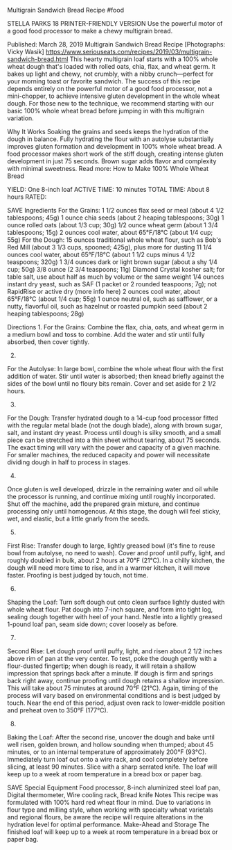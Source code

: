 Multigrain Sandwich Bread Recipe
#food 

STELLA PARKS
18     PRINTER-FRIENDLY VERSION
Use the powerful motor of a good food processor to make a chewy multigrain bread.

Published: March 28, 2019
Multigrain Sandwich Bread Recipe
[Photographs: Vicky Wasik]
https://www.seriouseats.com/recipes/2019/03/multigrain-sandwich-bread.html
This hearty multigrain loaf starts with a 100% whole wheat dough that's loaded with rolled oats, chia, flax, and wheat germ. It bakes up light and chewy, not crumbly, with a nibby crunch—perfect for your morning toast or favorite sandwich. The success of this recipe depends entirely on the powerful motor of a good food processor, not a mini-chopper, to achieve intensive gluten development in the whole wheat dough. For those new to the technique, we recommend starting with our basic 100% whole wheat bread before jumping in with this multigrain variation.

Why It Works
Soaking the grains and seeds keeps the hydration of the dough in balance.
Fully hydrating the flour with an autolyse substantially improves gluten formation and development in 100% whole wheat bread.
A food processor makes short work of the stiff dough, creating intense gluten development in just 75 seconds.
Brown sugar adds flavor and complexity with minimal sweetness.
Read more: How to Make 100% Whole Wheat Bread

YIELD:
One 8-inch loaf
ACTIVE TIME:
10 minutes
TOTAL TIME:
About 8 hours
RATED:
    
 SAVE
Ingredients
For the Grains:
1 1/2 ounces flax seed or meal (about 4 1/2 tablespoons; 45g)
1 ounce chia seeds (about 2 heaping tablespoons; 30g)
1 ounce rolled oats (about 1/3 cup; 30g)
1/2 ounce wheat germ (about 1 3/4 tablespoons; 15g)
2 ounces cool water, about 65°F/18°C (about 1/4 cup; 55g)
For the Dough:
15 ounces traditional whole wheat flour, such as Bob's Red Mill (about 3 1/3 cups, spooned; 425g), plus more for dusting
11 1/4 ounces cool water, about 65°F/18°C (about 1 1/2 cups minus 4 1/2 teaspoons; 320g)
1 3/4 ounces dark or light brown sugar (about a shy 1/4 cup; 50g)
3/8 ounce (2 3/4 teaspoons; 11g) Diamond Crystal kosher salt; for table salt, use about half as much by volume or the same weight
1/4 ounces instant dry yeast, such as SAF (1 packet or 2 rounded teaspoons; 7g); not RapidRise or active dry (more info here)
2 ounces cool water, about 65°F/18°C (about 1/4 cup; 55g)
1 ounce neutral oil, such as safflower, or a nutty, flavorful oil, such as hazelnut or roasted pumpkin seed (about 2 heaping tablespoons; 28g)

Directions
1.
For the Grains: Combine the flax, chia, oats, and wheat germ in a medium bowl and toss to combine. Add the water and stir until fully absorbed, then cover tightly.

2.
For the Autolyse: In large bowl, combine the whole wheat flour with the first addition of water. Stir until water is absorbed; then knead briefly against the sides of the bowl until no floury bits remain. Cover and set aside for 2 1/2 hours.

3.
For the Dough: Transfer hydrated dough to a 14-cup food processor fitted with the regular metal blade (not the dough blade), along with brown sugar, salt, and instant dry yeast. Process until dough is silky smooth, and a small piece can be stretched into a thin sheet without tearing, about 75 seconds. The exact timing will vary with the power and capacity of a given machine. For smaller machines, the reduced capacity and power will necessitate dividing dough in half to process in stages.

4.
Once gluten is well developed, drizzle in the remaining water and oil while the processor is running, and continue mixing until roughly incorporated. Shut off the machine, add the prepared grain mixture, and continue processing only until homogenous. At this stage, the dough will feel sticky, wet, and elastic, but a little gnarly from the seeds.

5.
First Rise: Transfer dough to large, lightly greased bowl (it's fine to reuse bowl from autolyse, no need to wash). Cover and proof until puffy, light, and roughly doubled in bulk, about 2 hours at 70°F (21°C). In a chilly kitchen, the dough will need more time to rise, and in a warmer kitchen, it will move faster. Proofing is best judged by touch, not time.

6.
Shaping the Loaf: Turn soft dough out onto clean surface lightly dusted with whole wheat flour. Pat dough into 7-inch square, and form into tight log, sealing dough together with heel of your hand. Nestle into a lightly greased 1-pound loaf pan, seam side down; cover loosely as before.

7.
Second Rise: Let dough proof until puffy, light, and risen about 2 1/2 inches above rim of pan at the very center. To test, poke the dough gently with a flour-dusted fingertip; when dough is ready, it will retain a shallow impression that springs back after a minute. If dough is firm and springs back right away, continue proofing until dough retains a shallow impression. This will take about 75 minutes at around 70°F (21°C). Again, timing of the process will vary based on environmental conditions and is best judged by touch. Near the end of this period, adjust oven rack to lower-middle position and preheat oven to 350°F (177°C).

8.
Baking the Loaf: After the second rise, uncover the dough and bake until well risen, golden brown, and hollow sounding when thumped; about 45 minutes, or to an internal temperature of approximately 200°F (93°C). Immediately turn loaf out onto a wire rack, and cool completely before slicing, at least 90 minutes. Slice with a sharp serrated knife. The loaf will keep up to a week at room temperature in a bread box or paper bag.

 SAVE
Special Equipment
Food processor, 8-inch aluminized steel loaf pan, Digital thermometer, Wire cooling rack, Bread knife
Notes
This recipe was formulated with 100% hard red wheat flour in mind. Due to variations in flour type and milling style, when working with specialty wheat varietals and regional flours, be aware the recipe will require alterations in the hydration level for optimal performance.
Make-Ahead and Storage
The finished loaf will keep up to a week at room temperature in a bread box or paper bag.